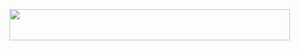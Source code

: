 <img width="500" height="56" src="https://cdn.7tv.app/emote/6266ded14f54759b7184de2d/4x">
<!--<pre>
(currently busy making music and focussing on Chara-related stuff, will comeback with stuff soon)

Telegram: <a href="https://t.me/misonothx">@misonothx</a>

Description: shitty RE-er, don't expect much

Known Languages: C#, VB.NET, Vyper X++, barely knows any C/C++
(yea i code in 2002 VB.NET & mf X++ so what)
</pre>
<img src="https://static-cdn.jtvnw.net/emoticons/v1/305624241/2.0"><img width="500" height="56" align="right" src="https://static-cdn.jtvnw.net/emoticons/v1/301084299/2.0">

me at your door:</br>
<p align="center">
  <img src="https://i.ibb.co/M1sQ9rY/sonicthehedgehog-20210512-0001.jpg" align="center" width="1000" height="200">
</p>

<img src="https://i.ibb.co/txJHPmn/1609044691286.png" width="300" height="300"> // the voices
http://www.mariowiki.com/images/thumb/5/5d/SpikeNSMBW.png/113px-SpikeNSMBW.png

**miso-xyz/miso-xyz** is a ✨ _special_ ✨ repository because its `README.md` (this file) appears on your GitHub profile.

Here are some ideas to get you started:

- 🔭 I’m currently working on ...
- 🌱 I’m currently learning ...
- 👯 I’m looking to collaborate on ...
- 🤔 I’m looking for help with ...
- 💬 Ask me about ...
- 📫 How to reach me: ...
- 😄 Pronouns: ...
- ⚡ Fun fact: ...
-->

